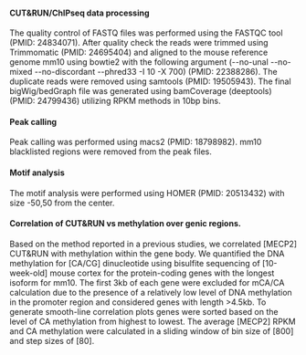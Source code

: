 #### CUT&RUN/ChIPseq data processing

The quality control of FASTQ files was performed using the FASTQC tool (PMID: 24834071). After quality check the reads were trimmed using Trimmomatic (PMID: 24695404) and aligned to the mouse reference genome mm10 using bowtie2 with the following argument (--no-unal --no-mixed --no-discordant --phred33 -I 10 -X 700) (PMID: 22388286). The duplicate reads were removed using samtools (PMID: 19505943). The final bigWig/bedGraph file was generated using bamCoverage (deeptools) (PMID: 24799436) utilizing RPKM methods in 10bp bins.

#### Peak calling

Peak calling was performed using macs2 (PMID: 18798982). mm10 blacklisted regions were removed from the peak files.

#### Motif analysis

The motif analysis were performed using HOMER (PMID: 20513432) with size -50,50 from the center.

#### Correlation of CUT&RUN vs methylation over genic regions. 

Based on the method reported in a previous studies, we correlated [MECP2] CUT&RUN with methylation within the gene body. We quantified the DNA methylation for [CA/CG] dinucleotide using bisulfite sequencing of [10-week-old] mouse cortex for the protein-coding genes with the longest isoform for mm10. The first 3kb of each gene were excluded for mCA/CA calculation due to the presence of a relatively low level of DNA methylation in the promoter region and considered genes with length >4.5kb. To generate smooth-line correlation plots genes were sorted based on the level of CA methylation from highest to lowest. The average [MECP2] RPKM and CA methylation were calculated in a sliding window of bin size of [800] and step sizes of [80].
